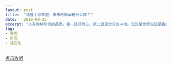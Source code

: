 ```yaml
---
layout: post
title:  "语音丨你希望，未来的新闻是什么样？"
date:   2016-09-25
excerpt: "人有两种珍贵的品质。第一是好奇心，第二就是分享的冲动。无论是世界说还是雅虎的Newsroom，都希望读者们能够参与到新闻这一产品的生产过程中来，保有对这个世界好奇的动力，同时也能够拥有分享的广场。"
tag:
- 雅虎
- 新闻
- 社区化
---
```


<a href="http://www.ximalaya.com/45609467/sound/31486579" target="_blank">点击收听</a>